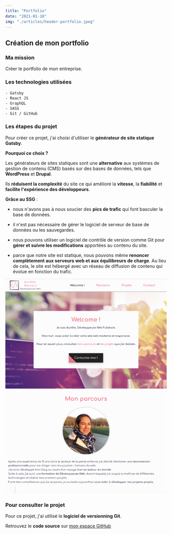 ```yaml
---
title: "Portfolio"
date: "2021-01-10"
img: "./articles/header-portfolio.jpeg"
---
```


## Création de mon portfolio

### Ma mission

Créer le portfolio de mon entreprise.

### Les technologies utilisées

    - Gatsby
    - React JS
    - GraphQL
    - SASS
    - Git / GitHub

### Les étapes du projet

Pour créer ce projet, j'ai choisi d'utiliser le **générateur de site statique Gatsby**.

**Pourquoi ce choix ?**

Les générateurs de sites statiques sont une **alternative** aux systèmes de gestion de contenu (CMS) basés sur des bases de données, tels que **WordPress** et **Drupal**.

Ils **réduisent la complexité** du site ce qui améliore la **vitesse**, la **fiabilité** et **facilite l'expérience des développeurs**.

**Grâce au SSG** :

- nous n'avons pas à nous soucier des **pics de trafic** qui font basculer la base de données.

- il n'est pas nécessaire de gérer le logiciel de serveur de base de données ou les sauvegardes.

- nous pouvons utiliser un logiciel de contrôle de version comme Git pour **gérer et suivre les modifications** apportées au contenu du site.

- parce que notre site est statique, nous pouvons même **renoncer complètement aux serveurs web et aux équilibreurs de charge**. Au lieu de cela, le site est hébergé avec un réseau de diffusion de contenu qui évolue en fonction du trafic.

![Site vitrine](./img-portfolio/accueil-portfolio.jpg)

### Pour consulter le projet

Pour ce projet, j'ai utilisé le **logiciel de versionning Git**.

Retrouvez le **code source** sur [mon espace GitHub](https://github.com/Lilimly/portfolio "Code source de mon portfolio")
